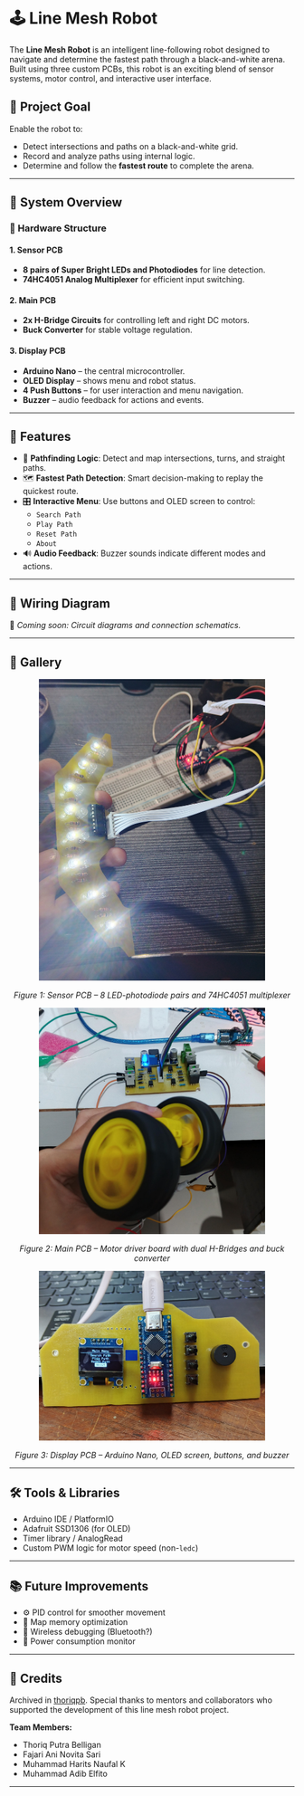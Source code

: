 # 🕹️ Line Mesh Robot

The **Line Mesh Robot** is an intelligent line-following robot designed to navigate and determine the fastest path through a black-and-white arena. Built using three custom PCBs, this robot is an exciting blend of sensor systems, motor control, and interactive user interface.

## 🚀 Project Goal

Enable the robot to:
- Detect intersections and paths on a black-and-white grid.
- Record and analyze paths using internal logic.
- Determine and follow the **fastest route** to complete the arena.

---

## 🧩 System Overview

### 🔧 Hardware Structure

#### 1. **Sensor PCB**
- **8 pairs of Super Bright LEDs and Photodiodes** for line detection.
- **74HC4051 Analog Multiplexer** for efficient input switching.

#### 2. **Main PCB**
- **2x H-Bridge Circuits** for controlling left and right DC motors.
- **Buck Converter** for stable voltage regulation.

#### 3. **Display PCB**
- **Arduino Nano** – the central microcontroller.
- **OLED Display** – shows menu and robot status.
- **4 Push Buttons** – for user interaction and menu navigation.
- **Buzzer** – audio feedback for actions and events.

---

## 🧠 Features

- 🧭 **Pathfinding Logic**: Detect and map intersections, turns, and straight paths.
- 🗺️ **Fastest Path Detection**: Smart decision-making to replay the quickest route.
- 🎛️ **Interactive Menu**: Use buttons and OLED screen to control:
  - `Search Path`
  - `Play Path`
  - `Reset Path`
  - `About`
- 🔊 **Audio Feedback**: Buzzer sounds indicate different modes and actions.

---

## 🔌 Wiring Diagram

📌 *Coming soon: Circuit diagrams and connection schematics.*

---

## 📸 Gallery

<p align="center">
  <img src="image/sensorPCB.jpeg" width="400"/>
</p>
<p align="center">
  <em>Figure 1: Sensor PCB – 8 LED-photodiode pairs and 74HC4051 multiplexer</em>
</p>

<p align="center">
  <img src="image/motorDriver.jpeg" width="400"/>
</p>
<p align="center">
  <em>Figure 2: Main PCB – Motor driver board with dual H-Bridges and buck converter</em>
</p>

<p align="center">
  <img src="image/displayPCB.jpeg" width="400"/>
</p>
<p align="center">
  <em>Figure 3: Display PCB – Arduino Nano, OLED screen, buttons, and buzzer</em>
</p>

---

## 🛠️ Tools & Libraries

- Arduino IDE / PlatformIO
- Adafruit SSD1306 (for OLED)
- Timer library / AnalogRead
- Custom PWM logic for motor speed (non-`ledc`)

---

## 📚 Future Improvements

- ⚙️ PID control for smoother movement
- 📍 Map memory optimization
- 📡 Wireless debugging (Bluetooth?)
- 🔋 Power consumption monitor

---

## 🙌 Credits

Archived in [thoriqpb](https://github.com/thoriqpb). Special thanks to mentors and collaborators who supported the development of this line mesh robot project.

**Team Members:**
- Thoriq Putra Belligan  
- Fajari Ani Novita Sari  
- Muhammad Harits Naufal K  
- Muhammad Adib Elfito


---

